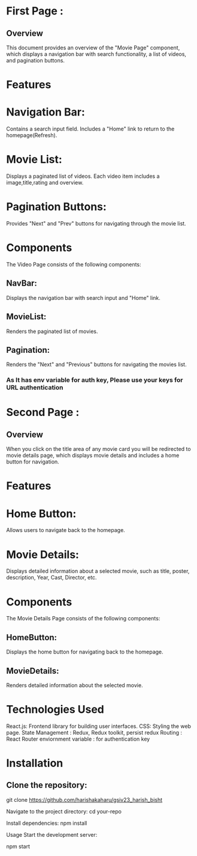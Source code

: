 # First Page :
## Overview
This document provides an overview of the "Movie Page" component, which displays a navigation bar with search functionality, a list of videos, and pagination buttons.

# Features
# Navigation Bar:

Contains a search input field.
Includes a "Home" link to return to the homepage(Refresh).

# Movie List:

Displays a paginated list of videos.
Each video item includes a  image,title,rating and overview.

# Pagination Buttons:

Provides "Next" and "Prev" buttons for navigating through the movie list.

# Components
The Video Page consists of the following components:

## NavBar: 
Displays the navigation bar with search input and "Home" link.

## MovieList: 
Renders the paginated list of movies.

## Pagination: 
Renders the "Next" and "Previous" buttons for navigating the movies list.


### As It has env variable for auth key, Please use your keys for URL authentication



# Second Page :
## Overview
When you click on the title area of any movie card you will be redirected to movie details page, which displays movie details and includes a home button for navigation.



# Features
# Home Button:

Allows users to navigate back to the homepage.
# Movie Details:

Displays detailed information about a selected movie, such as title, poster, description, Year, Cast, Director, etc.

# Components
The Movie Details Page consists of the following components:

## HomeButton: 
Displays the home button for navigating back to the homepage.

## MovieDetails: 
Renders detailed information about the selected movie.




# Technologies Used
React.js: Frontend library for building user interfaces.
CSS: Styling the web page.
State Management : Redux, Redux toolkit, persist redux
Routing : React Router
enviornment variable : for authentication key

# Installation
## Clone the repository:


git clone 
https://github.com/harishakaharu/gsiv23_harish_bisht

Navigate to the project directory:
cd your-repo

Install dependencies:
npm install

Usage
Start the development server:

npm start
